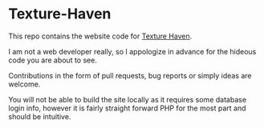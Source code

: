 # Texture-Haven

This repo contains the website code for [Texture Haven](https://texturehaven.com/).

I am not a web developer really, so I appologize in advance for the hideous code you are about to see.

Contributions in the form of pull requests, bug reports or simply ideas are welcome.

You will not be able to build the site locally as it requires some database login info,
however it is fairly straight forward PHP for the most part and should be intuitive.